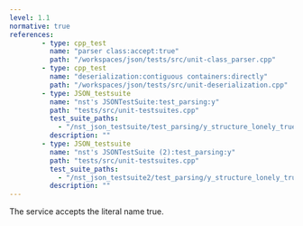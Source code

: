 ```yaml
---
level: 1.1
normative: true
references:
        - type: cpp_test
          name: "parser class:accept:true"
          path: "/workspaces/json/tests/src/unit-class_parser.cpp"
        - type: cpp_test
          name: "deserialization:contiguous containers:directly"
          path: "/workspaces/json/tests/src/unit-deserialization.cpp"
        - type: JSON_testsuite
          name: "nst's JSONTestSuite:test_parsing:y"
          path: "tests/src/unit-testsuites.cpp"
          test_suite_paths:
            - "/nst_json_testsuite/test_parsing/y_structure_lonely_true.json"
          description: ""  
        - type: JSON_testsuite
          name: "nst's JSONTestSuite (2):test_parsing:y"
          path: "tests/src/unit-testsuites.cpp"
          test_suite_paths:
            - "/nst_json_testsuite2/test_parsing/y_structure_lonely_true.json"
          description: ""
---
```


The service accepts the literal name true.